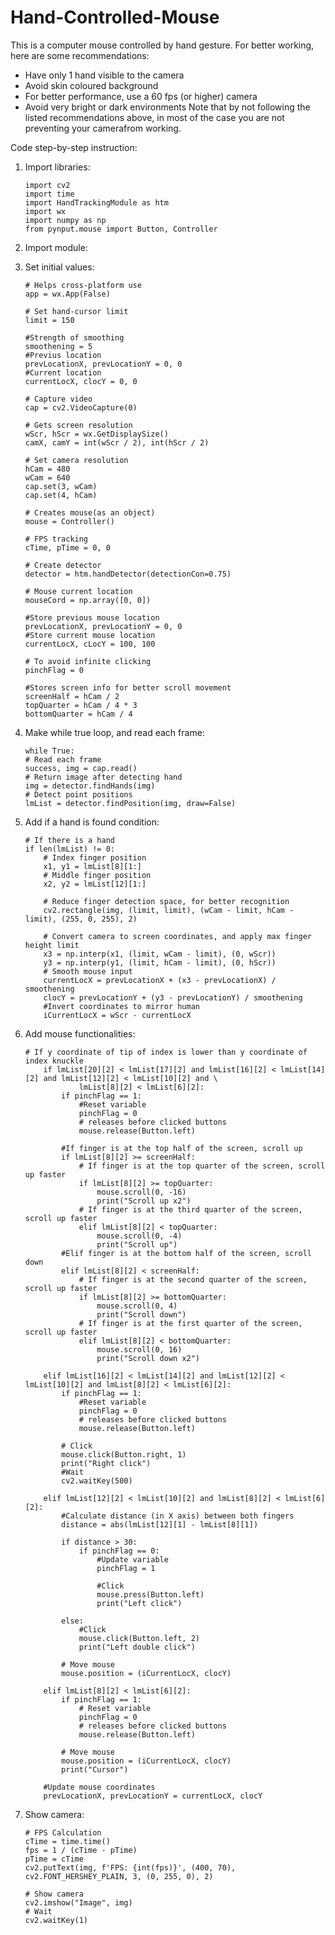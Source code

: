 # Hand-Controlled-Mouse
This is a computer mouse controlled by hand gesture.
For better working, here are some recommendations:
  - Have only 1 hand visible to the camera
  - Avoid skin coloured background
  - For better performance, use a 60 fps (or higher) camera
  - Avoid very bright or dark environments
Note that by not following the listed recommendations above, in most of the case you are not preventing your camerafrom working.

Code step-by-step instruction:
1. Import libraries:
    ```
    import cv2
    import time
    import HandTrackingModule as htm
    import wx
    import numpy as np
    from pynput.mouse import Button, Controller
2. Import module:

3. Set initial values:
    ```
    # Helps cross-platform use
    app = wx.App(False)

    # Set hand-cursor limit
    limit = 150

    #Strength of smoothing
    smoothening = 5
    #Previus location
    prevLocationX, prevLocationY = 0, 0
    #Current location
    currentLocX, clocY = 0, 0

    # Capture video
    cap = cv2.VideoCapture(0)

    # Gets screen resolution
    wScr, hScr = wx.GetDisplaySize()
    camX, camY = int(wScr / 2), int(hScr / 2)

    # Set camera resolution
    hCam = 480
    wCam = 640
    cap.set(3, wCam)
    cap.set(4, hCam)

    # Creates mouse(as an object)
    mouse = Controller()

    # FPS tracking
    cTime, pTime = 0, 0

    # Create detector
    detector = htm.handDetector(detectionCon=0.75)

    # Mouse current location
    mouseCord = np.array([0, 0])

    #Store previous mouse location
    prevLocationX, prevLocationY = 0, 0
    #Store current mouse location
    currentLocX, cLocY = 100, 100

    # To avoid infinite clicking
    pinchFlag = 0

    #Stores screen info for better scroll movement
    screenHalf = hCam / 2
    topQuarter = hCam / 4 * 3
    bottomQuarter = hCam / 4
4. Make while true loop, and read each frame:
    ```
    while True:
    # Read each frame
    success, img = cap.read()
    # Return image after detecting hand
    img = detector.findHands(img)
    # Detect point positions
    lmList = detector.findPosition(img, draw=False)
5. Add if a hand is found condition:
    ```
    # If there is a hand
    if len(lmList) != 0:
        # Index finger position
        x1, y1 = lmList[8][1:]
        # Middle finger position
        x2, y2 = lmList[12][1:]

        # Reduce finger detection space, for better recognition
        cv2.rectangle(img, (limit, limit), (wCam - limit, hCam - limit), (255, 0, 255), 2)

        # Convert camera to screen coordinates, and apply max finger height limit
        x3 = np.interp(x1, (limit, wCam - limit), (0, wScr))
        y3 = np.interp(y1, (limit, hCam - limit), (0, hScr))
        # Smooth mouse input
        currentLocX = prevLocationX + (x3 - prevLocationX) / smoothening
        clocY = prevLocationY + (y3 - prevLocationY) / smoothening
        #Invert coordinates to mirror human
        iCurrentLocX = wScr - currentLocX
7. Add mouse functionalities:
    ```
    # If y coordinate of tip of index is lower than y coordinate of index knuckle
        if lmList[20][2] < lmList[17][2] and lmList[16][2] < lmList[14][2] and lmList[12][2] < lmList[10][2] and \
                lmList[8][2] < lmList[6][2]:
            if pinchFlag == 1:
                #Reset variable
                pinchFlag = 0
                # releases before clicked buttons
                mouse.release(Button.left)

            #If finger is at the top half of the screen, scroll up
            if lmList[8][2] >= screenHalf:
                # If finger is at the top quarter of the screen, scroll up faster
                if lmList[8][2] >= topQuarter:
                    mouse.scroll(0, -16)
                    print("Scroll up x2")
                # If finger is at the third quarter of the screen, scroll up faster
                elif lmList[8][2] < topQuarter:
                    mouse.scroll(0, -4)
                    print("Scroll up")
            #Elif finger is at the bottom half of the screen, scroll down
            elif lmList[8][2] < screenHalf:
                # If finger is at the second quarter of the screen, scroll up faster
                if lmList[8][2] >= bottomQuarter:
                    mouse.scroll(0, 4)
                    print("Scroll down")
                # If finger is at the first quarter of the screen, scroll up faster
                elif lmList[8][2] < bottomQuarter:
                    mouse.scroll(0, 16)
                    print("Scroll down x2")

        elif lmList[16][2] < lmList[14][2] and lmList[12][2] < lmList[10][2] and lmList[8][2] < lmList[6][2]:
            if pinchFlag == 1:
                #Reset variable
                pinchFlag = 0
                # releases before clicked buttons
                mouse.release(Button.left)

            # Click
            mouse.click(Button.right, 1)
            print("Right click")
            #Wait
            cv2.waitKey(500)

        elif lmList[12][2] < lmList[10][2] and lmList[8][2] < lmList[6][2]:
            #Calculate distance (in X axis) between both fingers
            distance = abs(lmList[12][1] - lmList[8][1])

            if distance > 30:
                if pinchFlag == 0:
                    #Update variable
                    pinchFlag = 1

                    #Click
                    mouse.press(Button.left)
                    print("Left click")

            else:
                #Click
                mouse.click(Button.left, 2)
                print("Left double click")

            # Move mouse
            mouse.position = (iCurrentLocX, clocY)

        elif lmList[8][2] < lmList[6][2]:
            if pinchFlag == 1:
                # Reset variable
                pinchFlag = 0
                # releases before clicked buttons
                mouse.release(Button.left)

            # Move mouse
            mouse.position = (iCurrentLocX, clocY)
            print("Cursor")

        #Update mouse coordinates
        prevLocationX, prevLocationY = currentLocX, clocY
9. Show camera:
      ```
      # FPS Calculation
      cTime = time.time()
      fps = 1 / (cTime - pTime)
      pTime = cTime
      cv2.putText(img, f'FPS: {int(fps)}', (400, 70), cv2.FONT_HERSHEY_PLAIN, 3, (0, 255, 0), 2)

      # Show camera
      cv2.imshow("Image", img)
      # Wait
      cv2.waitKey(1)
